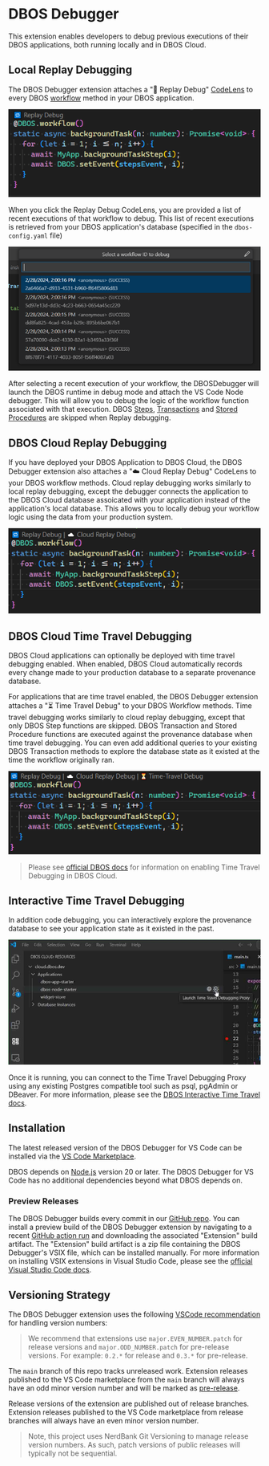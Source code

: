 # DBOS Debugger

This extension enables developers to debug previous executions of their DBOS applications, both running locally and in DBOS Cloud.

## Local Replay Debugging

The DBOS Debugger extension attaches a "🔁 Replay Debug" 
[CodeLens](https://code.visualstudio.com/blogs/2017/02/12/code-lens-roundup)
to every DBOS [workflow](https://docs.dbos.dev/tutorials/workflow-tutorial) method in your DBOS application.

![DBOS Local Replay CodeLens Screenshot](images/local-replay-code-lens.png)

When you click the Replay Debug CodeLens, you are provided a list of recent executions of that workflow to debug.
This list of recent executions is retrieved from your DBOS application's database (specified in the `dbos-config.yaml` file)

![DBOS Time Travel Workflow ID picker](images/ttdbg-wfid-quick-pick.png)

After selecting a recent execution of your workflow, the DBOSDebugger will launch the DBOS runtime in debug mode and attach the VS Code Node debugger. 
This will allow you to debug the logic of the workflow function associated with that execution.
DBOS [Steps](https://docs.dbos.dev/typescript/tutorials/step-tutorial), [Transactions](https://docs.dbos.dev/typescript/tutorials/transaction-tutorial)
and [Stored Procedures](https://docs.dbos.dev/typescript/tutorials/stored-proc-tutorial) are skipped when Replay debugging.

## DBOS Cloud Replay Debugging

If you have deployed your DBOS Application to DBOS Cloud, the DBOS Debugger extension also attaches a "☁️ Cloud Replay Debug" CodeLens to your DBOS workflow methods.
Cloud replay debugging works similarly to local replay debugging, except the debugger connects the application to the DBOS Cloud database assoicated with your application instead of the application's local database.
This allows you to locally debug your workflow logic using the data from your production system. 

![DBOS Cloud Replay CodeLens Screenshot](images/cloud-replay-code-lens.png)

## DBOS Cloud Time Travel Debugging 

DBOS Cloud applications can optionally be deployed with time travel debugging enabled.
When enabled, DBOS Cloud automatically records every change made to your production database to a separate provenance database.

For applications that are time travel enabled, the DBOS Debugger extension attaches a "⏳ Time Travel Debug" to your DBOS Workflow methods.
Time travel debugging works similarly to cloud replay debugging, except that only DBOS Step functions are skipped.
DBOS Transaction and Stored Procedure functions are executed against the provenance database when time travel debugging.
You can even add additional queries to your existing DBOS Transaction methods to explore the database state as it existed at the time the workflow originally ran.

![DBOS Time Travel CodeLens Screenshot](images/tt-debug-code-lens.png)

> Please see [official DBOS docs](https://docs.dbos.dev/cloud-tutorials/cloud-cli#dbos-cloud-app-deploy) for information on enabling Time Travel Debugging in DBOS Cloud.

## Interactive Time Travel Debugging

In addition code debugging, you can interactively explore the provenance database to see your application state as it existed in the past.

![Launch DBOS Time Travel Debugging Proxy Screenshot](images/launch-tt-proxy.png)

Once it is running, you can connect to the Time Travel Debugging Proxy using any existing Postgres compatible tool such as psql, pgAdmin or DBeaver.
For more information, please see the [DBOS Interactive Time Travel docs](https://docs.dbos.dev/cloud-tutorials/interactive-timetravel).

## Installation

The latest released version of the DBOS Debugger for VS Code can be installed via the 
[VS Code Marketplace](https://marketplace.visualstudio.com/publishers/dbos-inc). 

DBOS depends on [Node.js](https://nodejs.org/) version 20 or later. 
The DBOS Debugger for VS Code has no additional dependencies beyond what DBOS depends on.

### Preview Releases

The DBOS Debugger builds every commit in our [GitHub repo](https://github.com/dbos-inc/ttdbg-extension).
You can install a preview build of the DBOS Debugger extension by navigating to a recent 
[GitHub action run](https://github.com/dbos-inc/ttdbg-extension/actions/workflows/on_push.yml)
and downloading the associated "Extension" build artifact. 
The "Extension" build artifact is a zip file containing the DBOS Debugger's VSIX file, which can be installed manually.
For more information on installing VSIX extensions in Visual Studio Code, please see the
[official Visual Studio Code docs](https://code.visualstudio.com/docs/editor/extension-gallery#_install-from-a-vsix).

## Versioning Strategy

The DBOS Debugger extension uses the following
[VSCode recommendation](https://code.visualstudio.com/api/working-with-extensions/publishing-extension#prerelease-extensions)
for handling version numbers:

> We recommend that extensions use `major.EVEN_NUMBER.patch` for release versions and 
> `major.ODD_NUMBER.patch` for pre-release versions. 
> For example: `0.2.*` for release and `0.3.*` for pre-release.

The `main` branch of this repo tracks unreleased work.
Extension releases published to the VS Code marketplace from the `main` branch will always have an odd minor version number and will be marked as 
[pre-release](https://code.visualstudio.com/api/working-with-extensions/publishing-extension#prerelease-extensions).

Release versions of the extension are published out of release branches.
Extension releases published to the VS Code marketplace from release branches will always have an even minor version number.

> Note, this project uses NerdBank Git Versioning to manage release version numbers.
> As such, patch versions of public releases will typically not be sequential. 
